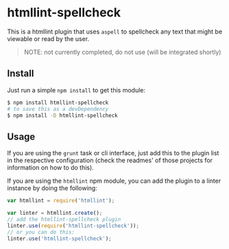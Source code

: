 # htmllint-spellcheck

This is a htmllint plugin that uses `aspell` to spellcheck any text that
might be viewable or read by the user.

> NOTE: not currently completed, do not use (will be integrated shortly)

## Install

Just run a simple `npm install` to get this module:

```sh
$ npm install htmllint-spellcheck
# to save this as a devDependency
$ npm install -D htmllint-spellcheck
```

## Usage

If you are using the `grunt` task or cli interface, just add this to the
plugin list in the respective configuration (check the readmes' of those
projects for information on how to do this).

If you are using the `htmllint` npm module, you can add the plugin to a
linter instance by doing the following:

```javascript
var htmllint = require('htmllint');

var linter = htmllint.create();
// add the htmllint-spellcheck plugin
linter.use(require('htmllint-spellcheck'));
// or you can do this:
linter.use('htmllint-spellcheck');
```
